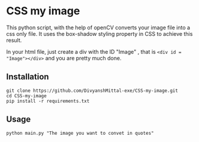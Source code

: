 # CSS my image

This python script, with the help of openCV converts your image file into a css only file. It uses the box-shadow styling property in CSS to achieve this result. 

In your html file, just create a div with the ID "Image" , that is 
``<div id = "Image"></div>`` and you are pretty much done.

## Installation

```
git clone https://github.com/DivyanshMittal-exe/CSS-my-image.git
cd CSS-my-image
pip install -r requirements.txt
```

## Usage

```
python main.py "The image you want to convet in quotes"
```